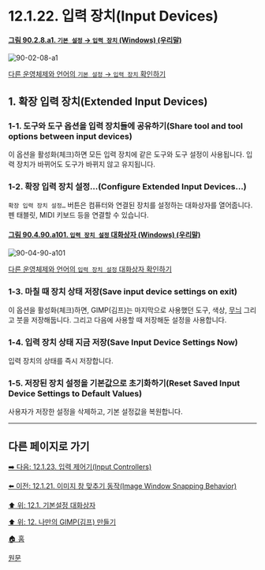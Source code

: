 # 12.1.22. 입력 장치(Input Devices)

<a id="90-02-08-a1"></a>

#### [그림 90.2.8.a1. `기본 설정` → `입력 장치` (Windows) (우리말)](./90-02-08-00-input-device.md#90-02-08-a1)
![90-02-08-a1](https://github.com/wonder13662/gimp/assets/15767104/e9e26526-e067-46a9-a2f3-9164d0d7986e)

[다른 운영체제와 언어의 `기본 설정` → `입력 장치` 확인하기](./90-02-08-00-input-device.md#90-02-08-a2)

<a id="12-01-22-s1"></a>

## 1. 확장 입력 장치(Extended Input Devices)

<a id="12-01-22-s1-01"></a>

### 1-1. 도구와 도구 옵션을 입력 장치들에 공유하기(Share tool and tool options between input devices)
이 옵션을 활성화(체크)하면 모든 입력 장치에 같은 도구와 도구 설정이 사용됩니다. 입력 장치가 바뀌어도 도구가 바뀌지 않고 유지됩니다.

<a id="12-01-22-s1-02"></a>

### 1-2. 확장 입력 장치 설정…(Configure Extended Input Devices…)
`확장 입력 장치 설정…` 버튼은 컴퓨터와 연결된 장치를 설정하는 대화상자를 열어줍니다. 펜 태블릿, MIDI 키보드 등을 연결할 수 있습니다.

[comment]: <> (TODO 원문에 WACOM 태블릿 연결 예시 이미지 있음. 업데이트 필요!)

<a id="90-04-90-a101"></a>

#### [그림 90.4.90.a101. `입력 장치 설정` 대화상자 (Windows) (우리말)](./90-04-0090-configure_input_devices.md#90-04-90-a101)
![90-04-90-a101](https://github.com/wonder13662/gimp/assets/15767104/d06f8fe9-27f3-4fb9-8a32-66c60e199663)

[다른 운영체제와 언어의 `입력 장치 설정` 대화상자 확인하기](./90-04-0090-configure_input_devices.md#90-04-90-a102)

<a id="12-01-22-s1-03"></a>

### 1-3. 마칠 때 장치 상태 저장(Save input device settings on exit)
이 옵션을 활성화(체크)하면, GIMP(김프)는 마지막으로 사용했던 도구, 색상, [무늬](./19-glossaryx-pattern.md) 그리고 붓을 저장해둡니다. 그리고 다음에 사용할 때 저장해둔 설정을 사용합니다.

<a id="12-01-22-s1-04"></a>

### 1-4. 입력 장치 상태 지금 저장(Save Input Device Settings Now)
입력 장치의 상태를 즉시 저장합니다.

<a id="12-01-22-s1-05"></a>

### 1-5. 저장된 장치 설정을 기본값으로 초기화하기(Reset Saved Input Device Settings to Default Values)
사용자가 저장한 설정을 삭제하고, 기본 설정값을 복원합니다.

***

## 다른 페이지로 가기

[➡️ 다음: 12.1.23. 입력 제어기(Input Controllers)](./12-01-23-input-controllers.md)

[⬅️ 이전: 12.1.21. 이미지 창 맞추기 동작(Image Window Snapping Behavior)](./12-01-21-image-window-snapping-behavior.md)

[⬆️ 위: 12.1. 기본설정 대화상자](./12-01-00-preference-dialog.md)

[⬆️ 위: 12. 나만의 GIMP(김프) 만들기](./12-00-enrich-my-gimp.md)

[🏠 홈](./00-home.md)

[원문](https://docs.gimp.org/2.10/ko/gimp-pimping.html#gimp-prefs-image-window-title)
